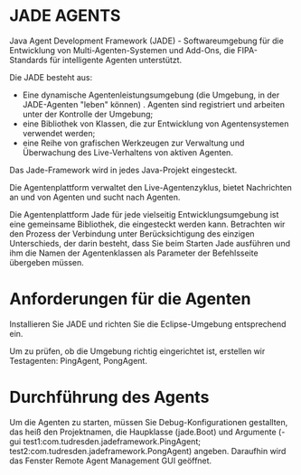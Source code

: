 # JADE AGENTS

Java Agent Development Framework (JADE) - Softwareumgebung für die Entwicklung von Multi-Agenten-Systemen und Add-Ons, die FIPA-Standards für intelligente Agenten unterstützt.

Die JADE besteht aus:

- Eine dynamische Agentenleistungsumgebung (die Umgebung, in der JADE-Agenten "leben" können) . Agenten sind registriert und arbeiten unter der Kontrolle der Umgebung;
- eine Bibliothek von Klassen, die zur Entwicklung von Agentensystemen verwendet werden;
- eine Reihe von grafischen Werkzeugen zur Verwaltung und Überwachung des Live-Verhaltens von aktiven Agenten.

Das Jade-Framework wird in jedes Java-Projekt eingesteckt.

Die Agentenplattform verwaltet den Live-Agentenzyklus, bietet Nachrichten an und von Agenten und sucht nach Agenten.

Die Agentenplattform Jade für jede vielseitig Entwicklungsumgebung ist eine gemeinsame Bibliothek, die eingesteckt werden kann. Betrachten wir den Prozess der Verbindung unter Berücksichtigung des einzigen Unterschieds, der darin besteht, dass Sie beim Starten Jade ausführen und ihm die Namen der Agentenklassen als Parameter der Befehlsseite übergeben müssen.

# Anforderungen für die Agenten

Installieren Sie JADE und richten Sie die Eclipse-Umgebung entsprechend ein. 

Um zu prüfen, ob die Umgebung richtig eingerichtet ist, erstellen wir Testagenten: PingAgent, PongAgent. 


# Durchführung des Agents

Um die Agenten zu starten, müssen Sie Debug-Konfigurationen gestallten, das heiß den Projektnamen, die Haupklasse (jade.Boot)
und Argumente (-gui test1:com.tudresden.jadeframework.PingAgent; test2:com.tudresden.jadeframework.PongAgent) angeben. Daraufhin wird das Fenster Remote Agent Management GUI geöffnet. 
